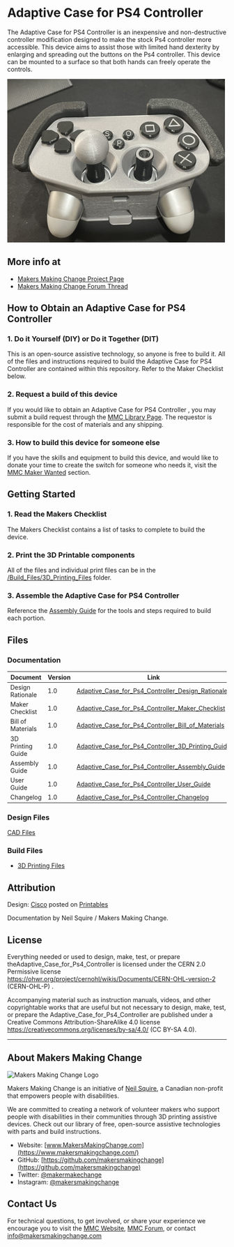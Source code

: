 # Adaptive Case for PS4 Controller
The Adaptive Case for PS4 Controller is an inexpensive and non-destructive controller modification designed to make the stock Ps4 controller more accessible. This device aims to assist those with limited hand dexterity by enlarging and spreading out the buttons on the Ps4 controller. This device can be mounted to a surface so that both hands can freely operate the controls.   

<img src="Photos/Device_Photo.jpg" width="500" alt="Picture of a black and gray Adaptive Case for PS4 Controller">

## More info at
- [Makers Making Change Project Page](https://makersmakingchange.com/project/adaptive-case-for-ps4-controller)
- [Makers Making Change Forum Thread](<Add link>)


## How to Obtain an Adaptive Case for PS4 Controller
### 1. Do it Yourself (DIY) or Do it Together (DIT)

This is an open-source assistive technology, so anyone is free to build it. All of the files and instructions required to build the Adaptive Case for PS4 Controller are contained within this repository. Refer to the Maker Checklist below.

### 2. Request a build of this device

If you would like to obtain an Adaptive Case for PS4 Controller , you may submit a build request through the [MMC Library Page](https://makersmakingchange.com/project/adaptive-case-for-ps4-controller/). The requestor is responsible for the cost of materials and any shipping.

### 3. How to build this device for someone else

If you have the skills and equipment to build this device, and would like to donate your time to create the switch for someone who needs it, visit the [MMC Maker Wanted](https://makersmakingchange.com/maker-wanted/) section.


## Getting Started

### 1. Read the Makers Checklist

The Makers Checklist contains a list of tasks to complete to build the device.


### 2. Print the 3D Printable components


All of the files and individual print files can be in the [/Build_Files/3D_Printing_Files](/Build_Files/3D_Printing_Files/) folder.

### 3. Assemble the Adaptive Case for PS4 Controller

Reference the [Assembly Guide](/Documentation/Adaptive_Case_for_Ps4_Controller_Assembly_Guide_v1.0.pdf) for the tools and steps required to build each portion.

## Files
### Documentation
| Document             | Version | Link |
|----------------------|---------|------|
| Design Rationale     | 1.0     | [Adaptive_Case_for_Ps4_Controller_Design_Rationale](/Documentation/Adaptive_Case_for_Ps4_Controller_Design_Rationale_v1.0.pdf)     |
| Maker Checklist      | 1.0     | [Adaptive_Case_for_Ps4_Controller_Maker_Checklist](/Documentation/Adaptive_Case_for_Ps4_Controller_Maker_Checklist_v1.0.pdf)     |
| Bill of Materials    | 1.0     | [Adaptive_Case_for_Ps4_Controller_Bill_of_Materials](/Documentation/Adaptive_Case_for_Ps4_Controller_BOM_v1.0.xlsx)     |
| 3D Printing Guide    | 1.0     | [Adaptive_Case_for_Ps4_Controller_3D_Printing_Guide](/Documentation/Adaptive_Case_for_Ps4_Controller_3D_Printing_Guide_v1.0.pdf)   |
| Assembly Guide       | 1.0     | [Adaptive_Case_for_Ps4_Controller_Assembly_Guide](/Documentation/Adaptive_Case_for_Ps4_Controller_Assembly_Guide_v1.0.pdf)     |
| User Guide           | 1.0     | [Adaptive_Case_for_Ps4_Controller_User_Guide](/Documentation/Adaptive_Case_for_Ps4_Controller_User_Guide_v1.0.pdf)    |
| Changelog            | 1.0     | [Adaptive_Case_for_Ps4_Controller_Changelog](/Documentation/Adaptive_Case_for_Ps4_Controller_Changelog_v1.0.pdf)     |

### Design Files
[CAD Files](/Design_Files)

### Build Files
 - [3D Printing Files](/Build_Files/3D_Printing_Files)

## Attribution

Design: [Cisco](https://www.printables.com/social/28161-cisco/models) posted on [Printables](https://www.printables.com/model/91884-ps4-case-adapter)

Documentation by Neil Squire / Makers Making Change.



## License
Everything needed or used to design, make, test, or prepare theAdaptive_Case_for_Ps4_Controller is licensed under the CERN 2.0 Permissive license <https://ohwr.org/project/cernohl/wikis/Documents/CERN-OHL-version-2> (CERN-OHL-P) . 

Accompanying material such as instruction manuals, videos, and other copyrightable works that are useful but not necessary to design, make, test, or prepare the Adaptive_Case_for_Ps4_Controller are published under a Creative Commons Attribution-ShareAlike 4.0 license https://creativecommons.org/licenses/by-sa/4.0/ (CC BY-SA 4.0).


---

## About Makers Making Change
<img src="https://www.makersmakingchange.com/wp-content/uploads/logo/mmc_logo.svg" width="500" alt="Makers Making Change Logo">

Makers Making Change is an initiative of [Neil Squire](https://www.neilsquire.ca/), a Canadian non-profit that empowers people with disabilities.

We are committed to creating a network of volunteer makers who support people with disabilities in their communities through 3D printing assistive devices. Check out our library of free, open-source assistive technologies with parts and build instructions.

 - Website: [www.MakersMakingChange.com](https://www.makersmakingchange.com/)
 - GitHub: [https://github.com/makersmakingchange](https://github.com/makersmakingchange)
 - Twitter: [@makermakechange](https://twitter.com/makermakechange)
 - Instagram: [@makersmakingchange](https://www.instagram.com/makersmakingchange)



## Contact Us

For technical questions, to get involved, or share your experience we encourage you to visit the [MMC Website](https://www.makersmakingchange.com/), [MMC Forum](https://makersmakingchange.com/forum), or contact info@makersmakingchange.com
